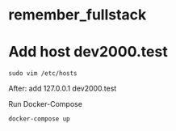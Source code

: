 # remember_fullstack

# Add host dev2000.test

```shell
sudo vim /etc/hosts
```
After: add 127.0.0.1 dev2000.test

Run Docker-Compose

```shell
docker-compose up
```
